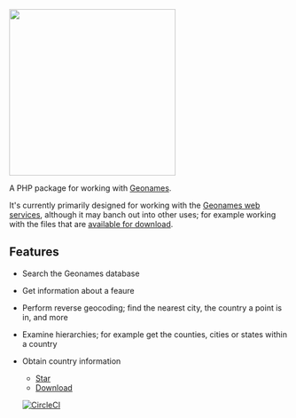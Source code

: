 <img src="/_media/logo.svg" width="300">

A PHP package for working with [Geonames](http://www.geonames.org/).

It's currently primarily designed for working with the [Geonames web services](http://www.geonames.org/export/ws-overview.html), although it may banch out into other uses; for example working with the files that are [available for download](http://www.geonames.org/export/).

## Features

* Search the Geonames database
* Get information about a feaure
* Perform reverse geocoding; find the nearest city, the country a point is in, and more
* Examine hierarchies; for example get the counties, cities or states within a country
* Obtain country information
  
  
  <ul class="buttons">    
      <li><a class="github-button" href="https://github.com/lukaswhite/geonames-php" data-icon="octicon-star" data-size="large" data-show-count="true" aria-label="Star lukaswhite/geonames-php on GitHub">Star</a></li>
      <li><a class="github-button" href="https://github.com/lukaswhite/geonames-php/archive/master.zip" data-icon="octicon-cloud-download" data-size="large" aria-label="Download lukaswhite/geonames-php on GitHub">Download</a></li>
  </ul>
  
  <a class="circleci">[![CircleCI](https://circleci.com/gh/lukaswhite/geonames-php.svg?style=svg)](https://circleci.com/gh/lukaswhite/geonames-php)</a>